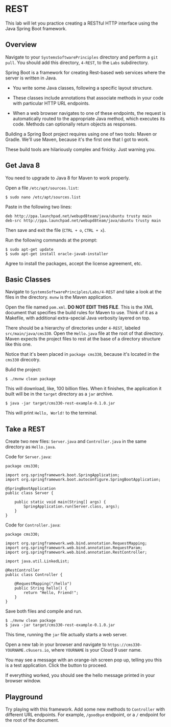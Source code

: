 # REST

This lab will let you practice creating a RESTful HTTP interface using the Java Spring Boot framework.

## Overview

Navigate to your `SystemsSoftwarePrinciples` directory and perform a `git pull`. You should add this directory, `4-REST`, to the `Labs`
subdirectory.

Spring Boot is a framework for creating Rest-based web services where the server is written in Java.

- You write some Java classes, following a specific layout structure.

- These classes include annotations that associate methods in your code with particular HTTP URL endpoints.

- When a web browser navigates to one of these endpoints, the request is automatically routed to the appropriate Java method, which
executes its code. Methods can optionally return objects as responses.

Building a Spring Boot project requires using one of two tools: Maven or Gradle. We'll use Maven, because it's the first one that I got to work.

These build tools are hilariously complex and finicky. Just warning you.


## Get Java 8

You need to upgrade to Java 8 for Maven to work properly.

Open a file `/etc/apt/sources.list`:

```
$ sudo nano /etc/apt/sources.list
```

Paste in the following two lines:

```
deb http://ppa.launchpad.net/webupd8team/java/ubuntu trusty main
deb-src http://ppa.launchpad.net/webupd8team/java/ubuntu trusty main
```

Then save and exit the file (`CTRL + o`, `CTRL + x`).

Run the following commands at the prompt:

```
$ sudo apt-get update
$ sudo apt-get install oracle-java8-installer
```

Agree to install the packages, accept the license agreement, etc.

## Basic Classes

Navigate to `SystemsSoftwarePrinciples/Labs/4-REST` and take a look at the files in the directory. `mvnw` is the Maven application.

Open the file named `pom.xml`. **DO NOT EDIT THIS FILE**. This is the XML document that specifies the build rules for Maven to use. Think of it as a Makefile, with additional extra-special Java verbosity layered on top.

There should be a hierarchy of directories under `4-REST`, labeled `src/main/java/cms330`. Open the `Hello.java` file at the root of that directory. Maven expects the project files to rest at the base of a directory structure like this one.

Notice that it's been placed in `package cms330`, because it's located in the `cms330` direcotry.

Bulid the project:

```
$ ./mvnw clean package
```

This will download, like, 100 billion files. When it finishes, the application it built will be in the `target` directory as a `jar` archive.

```
$ java -jar target/cms330-rest-example-0.1.0.jar
```

This will print `Hello, World!` to the terminal.

## Take a REST

Create two new files: `Server.java` and `Controller.java` in the same directory as `Hello.java`.

Code for `Server.java`:

```
package cms330;

import org.springframework.boot.SpringApplication;
import org.springframework.boot.autoconfigure.SpringBootApplication;

@SpringBootApplication
public class Server {

    public static void main(String[] args) {
        SpringApplication.run(Server.class, args);
    }
}
```

Code for `Controller.java`:

```
package cms330;

import org.springframework.web.bind.annotation.RequestMapping;
import org.springframework.web.bind.annotation.RequestParam;
import org.springframework.web.bind.annotation.RestController;

import java.util.LinkedList;

@RestController
public class Controller {

    @RequestMapping("/hello")
    public String hello() {
        return "Hello, Friend!";
    }
}

```

Save both files and compile and run.

```
$ ./mvnw clean package
$ java -jar target/cms330-rest-example-0.1.0.jar
```

This time, running the `jar` file actually starts a web server.

Open a new tab in your browser and navigate to `https://cms330-YOURNAME.c9users.io`, where `YOURNAME` is your Cloud 9 user name.

You may see a message with an orange-ish screen pop up, telling you this is a test application. Click the button to proceed.

If everything worked, you should see the hello message printed in your browser window.

## Playground

Try playing with this framework. Add some new methods to `Controller` with different URL endpoints. For example, `/goodbye` endpoint, or a `/` endpoint for the root of the document.

